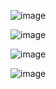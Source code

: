 ![image](https://github.com/user-attachments/assets/61d0af84-3f8c-44b2-b065-e404e8dbe7f5)


![image](https://github.com/user-attachments/assets/059fac7d-8a2a-4111-b8d6-20a9edf2d9a4)


![image](https://github.com/user-attachments/assets/d3fbcd6d-e685-4091-8953-4a8fdaabda33)


![image](https://github.com/user-attachments/assets/36ca9703-5ce1-4a8e-a36b-7cfcf2b978b8)


